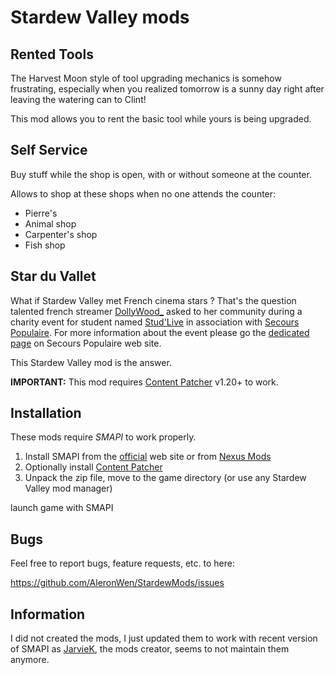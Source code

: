 # Stardew Valley mods

## Rented Tools

The Harvest Moon style of tool upgrading mechanics is somehow frustrating, especially when you realized tomorrow is a sunny day right after leaving the watering can to Clint!

This mod allows you to rent the basic tool while yours is being upgraded.

## Self Service

Buy stuff while the shop is open, with or without someone at the counter.

Allows to shop at these shops when no one attends the counter:

- Pierre's
- Animal shop
- Carpenter's shop
- Fish shop

## Star du Vallet

What if Stardew Valley met French cinema stars ? That's the question talented french streamer [DollyWood_](https://www.twitch.tv/dollywood_) asked to her community during a charity event for student named [Stud'Live](https://studforce.fr/) in association with [Secours Populaire](https://www.secourspopulaire.fr/). For more information about the event please go the [dedicated page](https://www.secourspopulaire.fr/stud-live-une-operation-solidaire-en-ligne-au-profit-des-etudiants) on Secours Populaire web site.

This Stardew Valley mod is the answer.

**IMPORTANT:** This mod requires [Content Patcher](https://www.nexusmods.com/stardewvalley/mods/1915) v1.20+ to work.

## Installation

These mods require *SMAPI* to work properly.

  1. Install SMAPI from the [official](https://smapi.io/) web site or from [Nexus Mods](https://www.nexusmods.com/stardewvalley/mods/2400)
  2. Optionally install [Content Patcher](https://www.nexusmods.com/stardewvalley/mods/1915)
  3. Unpack the zip file, move to the game directory (or use any Stardew Valley mod manager)

launch game with SMAPI

## Bugs

Feel free to report bugs, feature requests, etc. to here:

https://github.com/AleronWen/StardewMods/issues

## Information

I did not created the mods, I just updated them to work with recent version of SMAPI as [JarvieK](https://github.com/Jarvie8176), the mods creator, seems to not maintain them anymore.
